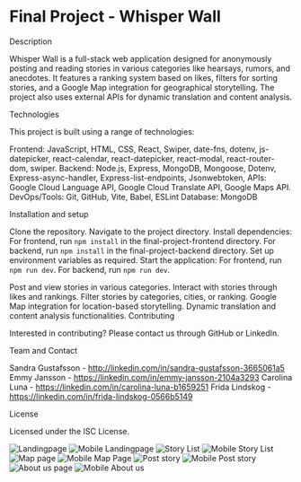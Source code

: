 # Final Project - Whisper Wall

Description

Whisper Wall is a full-stack web application designed for anonymously posting and reading stories in various categories like hearsays, rumors, and anecdotes. It features a ranking system based on likes, filters for sorting stories, and a Google Map integration for geographical storytelling. The project also uses external APIs for dynamic translation and content analysis.

Technologies

This project is built using a range of technologies:

Frontend: JavaScript, HTML, CSS, React, Swiper, date-fns, dotenv, js-datepicker, react-calendar, react-datepicker, react-modal, react-router-dom, swiper.
Backend: Node.js, Express, MongoDB, Mongoose, Dotenv, Express-async-handler, Express-list-endpoints, Jsonwebtoken,
APIs: Google Cloud Language API, Google Cloud Translate API, Google Maps API.
DevOps/Tools: Git, GitHub, Vite, Babel, ESLint
Database: MongoDB

Installation and setup

Clone the repository.
Navigate to the project directory.
Install dependencies:
For frontend, run `npm install` in the final-project-frontend directory.
For backend, run `npm install` in the final-project-backend directory.
Set up environment variables as required.
Start the application:
For frontend, run `npm run dev`.
For backend, run `npm run dev`.

Post and view stories in various categories.
Interact with stories through likes and rankings.
Filter stories by categories, cities, or ranking.
Google Map integration for location-based storytelling.
Dynamic translation and content analysis functionalities.
Contributing

Interested in contributing? Please contact us through GitHub or LinkedIn.

Team and Contact

Sandra Gustafsson - http://linkedin.com/in/sandra-gustafsson-3665061a5
Emmy Jansson - https://linkedin.com/in/emmy-jansson-2104a3293
Carolina Luna - https://linkedin.com/in/carolina-luna-b1659251
Frida Lindskog - https://linkedin.com/in/frida-lindskog-0566b5149

License

Licensed under the ISC License.

![Landingpage](landingPage.png)
![Mobile Landingpage](mobileLandingPage.png)
![Story List](storyList.png)
![Mobile Story List](mobileStoryList.png)
![Map page](mapPage.png)
![Mobile Map Page](mobileMapPage.png)
![Post story](postStoryPage.png)
![Mobile Post story](mobilePostStory.png)
![About us page](aboutUsPage.png)
![Mobile About us](mobileAboutUs.png)
